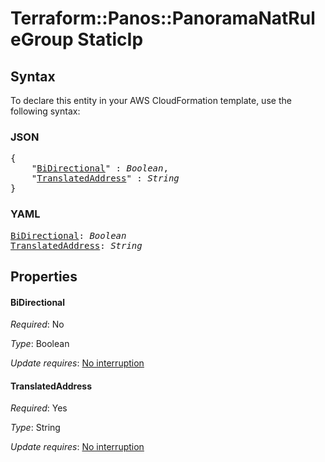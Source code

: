 # Terraform::Panos::PanoramaNatRuleGroup StaticIp

## Syntax

To declare this entity in your AWS CloudFormation template, use the following syntax:

### JSON

<pre>
{
    "<a href="#bidirectional" title="BiDirectional">BiDirectional</a>" : <i>Boolean</i>,
    "<a href="#translatedaddress" title="TranslatedAddress">TranslatedAddress</a>" : <i>String</i>
}
</pre>

### YAML

<pre>
<a href="#bidirectional" title="BiDirectional">BiDirectional</a>: <i>Boolean</i>
<a href="#translatedaddress" title="TranslatedAddress">TranslatedAddress</a>: <i>String</i>
</pre>

## Properties

#### BiDirectional

_Required_: No

_Type_: Boolean

_Update requires_: [No interruption](https://docs.aws.amazon.com/AWSCloudFormation/latest/UserGuide/using-cfn-updating-stacks-update-behaviors.html#update-no-interrupt)

#### TranslatedAddress

_Required_: Yes

_Type_: String

_Update requires_: [No interruption](https://docs.aws.amazon.com/AWSCloudFormation/latest/UserGuide/using-cfn-updating-stacks-update-behaviors.html#update-no-interrupt)

